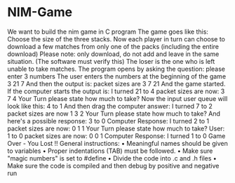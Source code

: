 # NIM-Game
We want to build the nim game in C program The game goes like this: Choose the size of the three stacks. Now each player in turn can choose to download a few matches from only one of the packs (including the entire download) Please note: only download, do not add and leave in the same situation. (The software must verify this) The loser is the one who is left unable to take matches. The program opens by asking the question: please enter 3 numbers The user enters the numbers at the beginning of the game 3 21 7  And then the output is: packet sizes are 3 7 21 And the game started. If the computer starts the output is: I turned 21 to 4 packet sizes are now: 3 7 4 Your Turn please state how much to take?  Now the input user queue will look like this: 4 to 1  And then drag the computer answer: I turned 7 to 2 packet sizes are now 1 3 2  Your Turn please state how much to take?  And here's a possible response:  3 to 0  Computer Response: I turned 2 to 1 packet sizes are now: 0 1 1 Your Turn please state how much to take?  User: 1 to 0 packet sizes are now: 0 0 1 Computer Response:  I turned 1 to 0 Game Over - You Lost !!  General instructions:  • Meaningful names should be given to variables • Proper indentations (TAB) must be followed. • Make sure "magic numbers" is set to #define • Divide the code into .c and .h files • Make sure the code is compiled and then debug by positive and negative run
